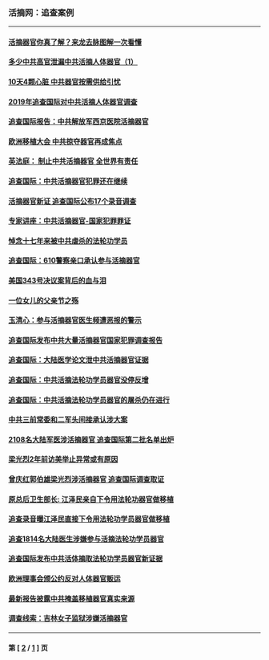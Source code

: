 ### 活摘网：追查案例
---
#### [活摘器官你真了解？来龙去脉图解一次看懂](../../pages/nf5880/n13013820.md?03200430) 
#### [多少中共高官泄漏中共活摘人体器官（1）](../../pages/nf5880/n12671234.md?03200430) 
#### [10天4颗心脏 中共器官按需供给引忧](../../pages/nf5880/n12326366.md?03200430) 
#### [2019年追查国际对中共活摘人体器官调查](../../pages/nf5880/n11917733.md?03200430) 
#### [追查国际报告：中共解放军西京医院活摘器官](../../pages/nf5880/n11838359.md?03200430) 
#### [欧洲移植大会 中共掠夺器官再成焦点](../../pages/nf5880/n11538883.md?03200430) 
#### [英法庭： 制止中共活摘器官 全世界有责任](../../pages/nf5880/n11330691.md?03200430) 
#### [追查国际：中共活摘器官犯罪还在继续](../../pages/nf5880/n11218301.md?03200430) 
#### [活摘器官新证 追查国际公布17个录音调查](../../pages/nf5880/n10897744.md?03200430) 
#### [专家讲座：中共活摘器官-国家犯罪罪证](../../pages/nf5880/n8828153.md?03200430) 
#### [悼念十七年来被中共虐杀的法轮功学员](../../pages/nf5880/n8124823.md?03200430) 
#### [追查国际：610警察亲口承认参与活摘器官](../../pages/nf5880/n8109067.md?03200430) 
#### [美国343号决议案背后的血与泪](../../pages/nf5880/n8020684.md?03200430) 
#### [一位女儿的父亲节之殇](../../pages/nf5880/n8014122.md?03200430) 
#### [玉清心：参与活摘器官医生频遭恶报的警示](../../pages/nf5880/n4637546.md?03200430) 
#### [追查国际发布中共大量活摘器官国家犯罪调查报告](../../pages/nf5880/n4613428.md?03200430) 
#### [追查国际：大陆医学论文泄中共活摘器官证据](../../pages/nf5880/n4608794.md?03200430) 
#### [追查国际：中共活摘法轮功学员器官没停反增](../../pages/nf5880/n4584075.md?03200430) 
#### [追查国际：中共活摘法轮功学员器官的屠杀仍在进行](../../pages/nf5880/n4299154.md?03200430) 
#### [中共三前常委和二军头间接承认涉大案](../../pages/nf5880/n4286244.md?03200430) 
#### [2108名大陆军医涉活摘器官 追查国际第二批名单出炉](../../pages/nf5880/n4284769.md?03200430) 
#### [梁光烈2年前访美举止异常或有原因](../../pages/nf5880/n4279686.md?03200430) 
#### [曾庆红郭伯雄梁光烈涉活摘器官 追查国际调查取证](../../pages/nf5880/n4278462.md?03200430) 
#### [原总后卫生部长: 江泽民亲自下令用法轮功器官做移植](../../pages/nf5880/n4263864.md?03200430) 
#### [追查录音曝江泽民直接下令用法轮功学员器官做移植](../../pages/nf5880/n4261268.md?03200430) 
#### [追查1814名大陆医生涉嫌参与活摘法轮功学员器官](../../pages/nf5880/n4259055.md?03200430) 
#### [追查国际发布中共活体摘取法轮功学员器官新证据](../../pages/nf5880/n4258255.md?03200430) 
#### [欧洲理事会颁公约反对人体器官贩运](../../pages/nf5880/n4206955.md?03200430) 
#### [最新报告披露中共掩盖移植器官真实来源](../../pages/nf5880/n4140084.md?03200430) 
#### [调查线索：吉林女子监狱涉嫌活摘器官](../../pages/nf5880/n4044366.md?03200430) 

---
#### 第 [ [2](./2.md?03200430) / [1](./1.md?03200430) ] 页
